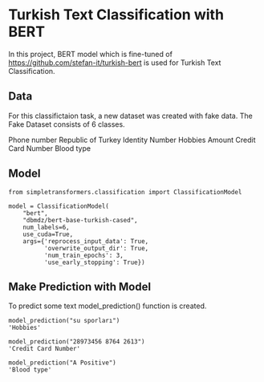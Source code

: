 # Turkish Text Classification with BERT

In this project, BERT model which is fine-tuned of https://github.com/stefan-it/turkish-bert  is used for Turkish Text Classification.


## Data
                
For this classifictaion task, a new dataset was created with fake data. The Fake Dataset consists of 6 classes.

Phone number
Republic of Turkey Identity Number
Hobbies
Amount
Credit Card Number
Blood type

## Model
```
from simpletransformers.classification import ClassificationModel

model = ClassificationModel(
    "bert", 
    "dbmdz/bert-base-turkish-cased",
    num_labels=6,
    use_cuda=True, 
    args={'reprocess_input_data': True, 
          'overwrite_output_dir': True, 
          'num_train_epochs': 3,
          'use_early_stopping': True})
```
## Make Prediction with Model
To predict some text model_prediction() function is created.

``` 
model_prediction("su sporları")
'Hobbies'
```
``` 
model_prediction("28973456 8764 2613")
'Credit Card Number'
```
``` 
model_prediction("A Positive")
'Blood type'
```
